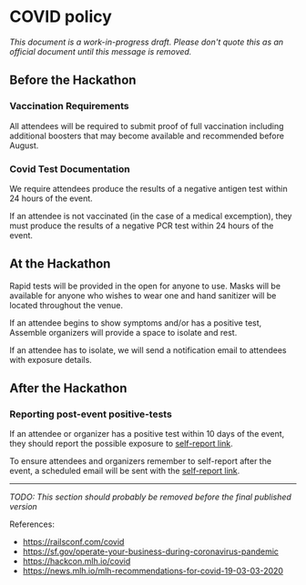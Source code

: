 # COVID policy

_This document is a work-in-progress draft. Please don't quote this as an official document until this message is removed._

## Before the Hackathon

### Vaccination Requirements

All attendees will be required to submit proof of full vaccination including additional boosters that may become available and recommended before August.

### Covid Test Documentation

We require attendees produce the results of a negative antigen test within 24 hours of the event.

If an attendee is not vaccinated (in the case of a medical excemption), they must produce the results of a negative PCR test within 24 hours of the event.

## At the Hackathon

Rapid tests will be provided in the open for anyone to use. Masks will be available for anyone who wishes to wear one and hand sanitizer will be located throughout the venue.

If an attendee begins to show symptoms and/or has a positive test, Assemble organizers will provide a space to isolate and rest.

If an attendee has to isolate, we will send a notification email to attendees with exposure details.

## After the Hackathon

### Reporting post-event positive-tests

If an attendee or organizer has a positive test within 10 days of the event, they should report the possible exposure to [self-report link].

To ensure attendees and organizers remember to self-report after the event, a scheduled email will be sent with the [self-report link].

[self-report link]: PLACEHOLDER_REPORT_LINK

---

_TODO: This section should probably be removed before the final published version_

References:

- https://railsconf.com/covid
- https://sf.gov/operate-your-business-during-coronavirus-pandemic
- https://hackcon.mlh.io/covid
- https://news.mlh.io/mlh-recommendations-for-covid-19-03-03-2020